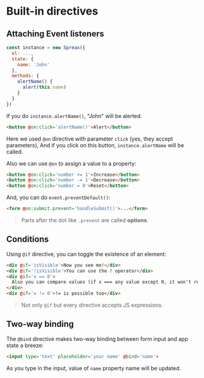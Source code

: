 # Built-in directives

## Attaching Event listeners
```js
const instance = new Spreax({
  el: ...,
  state: {
    name: 'John'
  },
  methods: {
    alertName() {
      alert(this.name)
    }
  }
})
```
If you do `instance.alertName()`, "John" will be alerted.
```html
<button @on:click='alertName()'>Alert</button>
```
Here we used `@on` directive with parameter `click` (yes, they accept parameters), And if you click on this button, `instance.alertName` will be called.

Also we can use `@on` to assign a value to a property: 
```html
<button @on:click='number += 1'>Increase</button>
<button @on:click='number -= 1'>Decrease</button>
<button @on:click='number = 0'>Reset</button>
```
And, you can do `event.preventDefault()`:
```html
<form @on:submit.prevent='handleSubmit()'>...</form>
```
> Parts after the dot like `.prevent` are called **options**.

## Conditions
Using `@if` directive, you can toggle the existence of an element:
```html
<div @if='isVisible'>Now you see me!</div>
<div @if='!isVisible'>You can use the ! operator</div>
<div @if='x == 0'>
  Also you can compare values (if x === any value except 0, it won't render)
</div>
<div @if='x != 0'>!= is possible too</div>
```
> Not only `@if` but every directive accepts JS expressions.

## Two-way binding
The `@bind` directive makes two-way binding between form input and app state a breeze:
```html
<input type='text' placeholder='your name' @bind='name'>
```
As you type in the input, value of `name` property name will be updated.